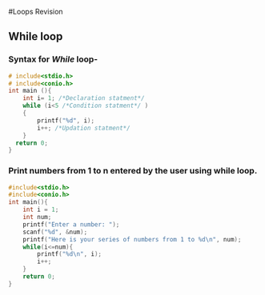 #Loops Revision
## While loop

### Syntax for *While* loop-
```c
# include<stdio.h>
# include<conio.h>
int main (){
    int i= 1; /*Declaration statment*/
    while (i<5 /*Condition statment*/ )
    {
        printf("%d", i);
        i++; /*Updation statment*/
    }
  return 0;
}
```

### Print numbers from 1 to n entered by the user using while loop.

```c
#include<stdio.h>
#include<conio.h>
int main(){
    int i = 1;
    int num;
    printf("Enter a number: ");
    scanf("%d", &num);
    printf("Here is your series of numbers from 1 to %d\n", num);
    while(i<=num){
        printf("%d\n", i);
        i++;
    }
    return 0;
}
```

